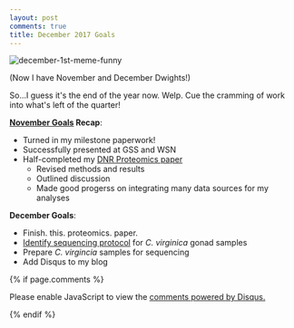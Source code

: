 ```yaml
---
layout: post
comments: true
title: December 2017 Goals
---
```


![december-1st-meme-funny](https://user-images.githubusercontent.com/22335838/33626330-210940be-d9af-11e7-915c-eafb262af1e9.jpg)

(Now I have November and December Dwights!)

So...I guess it's the end of the year now. Welp. Cue the cramming of work into what's left of the quarter!

**[November Goals](https://yaaminiv.github.io/November-2017-Goals/) Recap**:

- Turned in my milestone paperwork!
- Successfully presented at GSS and WSN
- Half-completed my [DNR Proteomics paper](https://docs.google.com/document/d/1giP16iXWPE7oDSNI7fyLV3p_1jqsXuuxlH7cJQAwhLM/edit#heading=h.7vvlns7jaib)
  - Revised methods and results
  - Outlined discussion
  - Made good progerss on integrating many data sources for my analyses

**December Goals**:

- Finish. this. proteomics. paper.
- [Identify sequencing protocol](https://github.com/RobertsLab/resources/issues/126) for *C. virginica* gonad samples
- Prepare *C. virgincia* samples for sequencing
- Add Disqus to my blog

{% if page.comments %}

<div id="disqus_thread"></div>
<script>

/**
*  RECOMMENDED CONFIGURATION VARIABLES: EDIT AND UNCOMMENT THE SECTION BELOW TO INSERT DYNAMIC VALUES FROM YOUR PLATFORM OR CMS.
*  LEARN WHY DEFINING THESE VARIABLES IS IMPORTANT: https://disqus.com/admin/universalcode/#configuration-variables*/
/*
var disqus_config = function () {
this.page.url = PAGE_URL;  // Replace PAGE_URL with your page's canonical URL variable
this.page.identifier = PAGE_IDENTIFIER; // Replace PAGE_IDENTIFIER with your page's unique identifier variable
};
*/
(function() { // DON'T EDIT BELOW THIS LINE
var d = document, s = d.createElement('script');
s.src = 'https://the-responsible-grad-student.disqus.com/embed.js';
s.setAttribute('data-timestamp', +new Date());
(d.head || d.body).appendChild(s);
})();
</script>
<noscript>Please enable JavaScript to view the <a href="https://disqus.com/?ref_noscript">comments powered by Disqus.</a></noscript>

{% endif %}

<script id="dsq-count-scr" src="//the-responsible-grad-student.disqus.com/count.js" async></script>
